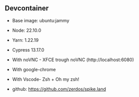 ## Devcontainer

- Base image: ubuntu:jammy
- Node: 22.10.0
- Yarn: 1.22.19
- Cypress 13.17.0
- With noVNC - XFCE trough noVNC (http://localhost:6080)
- With google-chrome
- With Vscode- Zsh + Oh my zsh!

- github: https://github.com/zerdos/spike.land
